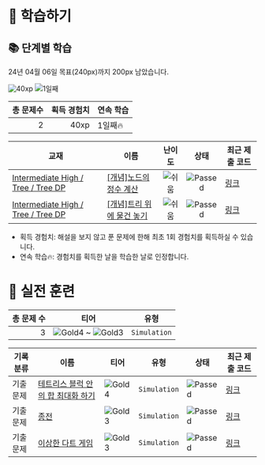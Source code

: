 # 📖 학습하기

## 📚 단계별 학습
24년 04월 06일 목표(240px)까지 200px 남았습니다.

![40xp](https://img.shields.io/badge/EXP-40xp-%235cb85c.svg?for-the-badge)
![1일째](https://img.shields.io/badge/연속학습-1일째-%23E34F26.svg?for-the-badge)

|총 문제수|획득 경험치|연속 학습|
|---:|---:|---|
2|40xp|1일째🔥|

|교재|이름|난이도|상태|최근 제출 코드|
|---|---|:---:|:---:|---|
|[Intermediate High / Tree / Tree DP](https://www.codetree.ai/missions?missionId=9)|[[개념]노드의 정수 계산](https://www.codetree.ai/missions/9/problems/calculating-an-integer-for-a-node)|![쉬움][easy]|![Passed][passed]|[링크](https://github.com/kebuni/codetree-TILs/blob/main/240406/%EB%85%B8%EB%93%9C%EC%9D%98%20%EC%A0%95%EC%88%98%20%EA%B3%84%EC%82%B0/calculating-an-integer-for-a-node.py)|
|[Intermediate High / Tree / Tree DP](https://www.codetree.ai/missions?missionId=9)|[[개념]트리 위에 물건 놓기](https://www.codetree.ai/missions/9/problems/node-best-count)|![쉬움][easy]|![Passed][passed]|[링크](https://github.com/kebuni/codetree-TILs/blob/main/240406/%ED%8A%B8%EB%A6%AC%20%EC%9C%84%EC%97%90%20%EB%AC%BC%EA%B1%B4%20%EB%86%93%EA%B8%B0/node-best-count.py)|


* 획득 경험치: 해설을 보지 않고 푼 문제에 한해 최초 1회 경험치를 획득하실 수 있습니다.
* 연속 학습🔥: 경험치를 획득한 날을 학습한 날로 인정합니다.


# 🥇 실전 훈련
|총 문제 수|티어|유형|
|---:|---|---|
|3|![Gold4][g4] ~ ![Gold3][g3]|`Simulation`|

|기록분류|이름|티어|유형|상태|최근 제출 코드|
|---|---|---|---|---|---|
|기출문제|[테트리스 블럭 안의 합 최대화 하기](https://www.codetree.ai/training-field/frequent-problems/problems/max-sum-of-tetris-block)|![Gold4][g4]|`Simulation`|![Passed][passed]|[링크](https://github.com/kebuni/codetree-TILs/blob/main/240406/%ED%85%8C%ED%8A%B8%EB%A6%AC%EC%8A%A4%20%EB%B8%94%EB%9F%AD%20%EC%95%88%EC%9D%98%20%ED%95%A9%20%EC%B5%9C%EB%8C%80%ED%99%94%20%ED%95%98%EA%B8%B0/max-sum-of-tetris-block.py)|
|기출문제|[종전](https://www.codetree.ai/training-field/frequent-problems/problems/war-finish)|![Gold3][g3]|`Simulation`|![Passed][passed]|[링크](https://github.com/kebuni/codetree-TILs/blob/main/240406/%EC%A2%85%EC%A0%84/war-finish.py)|
|기출문제|[이상한 다트 게임](https://www.codetree.ai/training-field/frequent-problems/problems/odd-dart-game)|![Gold3][g3]|`Simulation`|![Passed][passed]|[링크](https://github.com/kebuni/codetree-TILs/blob/main/240406/%EC%9D%B4%EC%83%81%ED%95%9C%20%EB%8B%A4%ED%8A%B8%20%EA%B2%8C%EC%9E%84/odd-dart-game.py)|










[b5]: https://img.shields.io/badge/Bronze_5-%235D3E31.svg
[b4]: https://img.shields.io/badge/Bronze_4-%235D3E31.svg
[b3]: https://img.shields.io/badge/Bronze_3-%235D3E31.svg
[b2]: https://img.shields.io/badge/Bronze_2-%235D3E31.svg
[b1]: https://img.shields.io/badge/Bronze_1-%235D3E31.svg
[s5]: https://img.shields.io/badge/Silver_5-%23394960.svg
[s4]: https://img.shields.io/badge/Silver_4-%23394960.svg
[s3]: https://img.shields.io/badge/Silver_3-%23394960.svg
[s2]: https://img.shields.io/badge/Silver_2-%23394960.svg
[s1]: https://img.shields.io/badge/Silver_1-%23394960.svg
[g5]: https://img.shields.io/badge/Gold_5-%23FFC433.svg
[g4]: https://img.shields.io/badge/Gold_4-%23FFC433.svg
[g3]: https://img.shields.io/badge/Gold_3-%23FFC433.svg
[g2]: https://img.shields.io/badge/Gold_2-%23FFC433.svg
[g1]: https://img.shields.io/badge/Gold_1-%23FFC433.svg
[p5]: https://img.shields.io/badge/Platinum_5-%2376DDD8.svg
[p4]: https://img.shields.io/badge/Platinum_4-%2376DDD8.svg
[p3]: https://img.shields.io/badge/Platinum_3-%2376DDD8.svg
[p2]: https://img.shields.io/badge/Platinum_2-%2376DDD8.svg
[p1]: https://img.shields.io/badge/Platinum_1-%2376DDD8.svg
[passed]: https://img.shields.io/badge/Passed-%23009D27.svg
[failed]: https://img.shields.io/badge/Failed-%23D24D57.svg
[easy]: https://img.shields.io/badge/쉬움-%235cb85c.svg?for-the-badge
[medium]: https://img.shields.io/badge/보통-%23FFC433.svg?for-the-badge
[hard]: https://img.shields.io/badge/어려움-%23D24D57.svg?for-the-badge